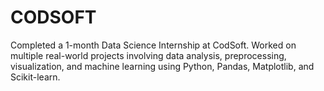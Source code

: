 # CODSOFT
Completed a 1-month Data Science Internship at CodSoft. Worked on multiple real-world projects involving data analysis, preprocessing, visualization, and machine learning using Python, Pandas, Matplotlib, and Scikit-learn.
